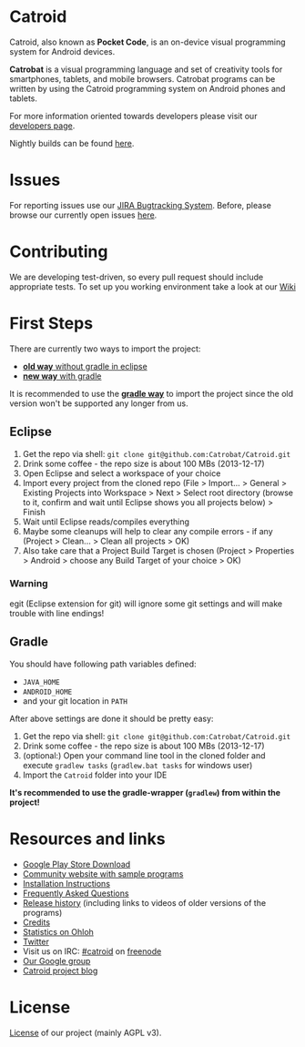 # Catroid #

Catroid, also known as **Pocket Code**, is an on-device visual programming system for Android devices.

**Catrobat** is a visual programming language and set of creativity tools for smartphones, tablets, and mobile browsers. 
Catrobat programs can be written by using the Catroid programming system on Android phones and tablets.

For more information oriented towards developers please visit our [developers page](http://developer.catrobat.org/).

Nightly builds can be found [here](http://files.catrob.at).

# Issues #

For reporting issues use our [JIRA Bugtracking System](https://jira.catrob.at/secure/CreateIssue.jspa?pid=10402&issuetype=1). Before, please browse our currently open issues [here](https://jira.catrob.at/secure/IssueNavigator.jspa?reset=true&jqlQuery=project+%3D+CAT+AND+resolution+%3D+Unresolved+ORDER+BY+priority+DESC%2C+key+DESC&mode=hide).

# Contributing #

We are developing test-driven, so every pull request should include appropriate tests. To set up you working environment take a look at our [Wiki](https://github.com/Catrobat/Catroid/wiki/Setup-working-environment)

# First Steps #

There are currently two ways to import the project:
  * [**old way** without gradle in eclipse](#eclipse)
  * [**new way** with gradle](#gradle)
  
It is recommended to use the [**gradle way**](#gradle) to import the project since the old version won't be supported any longer from us.

## Eclipse ##
1. Get the repo via shell: `git clone git@github.com:Catrobat/Catroid.git`
2. Drink some coffee - the repo size is about 100 MBs (2013-12-17)
3. Open Eclipse and select a workspace of your choice
4. Import every project from the cloned repo (File > Import... > General > Existing Projects into Workspace > Next > Select root directory (browse to it, confirm and wait until Eclipse shows you all projects below) > Finish
5. Wait until Eclipse reads/compiles everything
6. Maybe some cleanups will help to clear any compile errors - if any (Project > Clean... > Clean all projects > OK)
7. Also take care that a Project Build Target is chosen (Project > Properties > Android > choose any Build Target of your choice > OK)

### Warning ###
 
egit (Eclipse extension for git) will ignore some git settings and will make trouble with line endings!

## Gradle ##
You should have following path variables defined:
  * ```JAVA_HOME```
  * ```ANDROID_HOME```
  * and your git location in ```PATH```

After above settings are done it should be pretty easy:

1. Get the repo via shell: `git clone git@github.com:Catrobat/Catroid.git`
2. Drink some coffee - the repo size is about 100 MBs (2013-12-17)
3. (optional:) Open your command line tool in the cloned folder and execute ```gradlew tasks``` (```gradlew.bat tasks``` for windows user)
4. Import the ```Catroid``` folder into your IDE

**It's recommended to use the gradle-wrapper (```gradlew```) from within the project!**



# Resources and links #
* [Google Play Store Download](https://play.google.com/store/apps/details?id=org.catrobat.catroid)
* [Community website with sample programs](https://pocketcode.org/)
* [Installation Instructions](https://github.com/Catrobat/Catroid/wiki/Installation-Instructions)
* [Frequently Asked Questions](https://github.com/Catrobat/Catroid/wiki/Frequently-Asked-Questions)
* [Release history](https://github.com/Catrobat/Catroid/wiki/Release-History) (including links to videos of older versions of the programs)
* [Credits](http://developer.catrobat.org/credits)
* [Statistics on Ohloh](https://www.ohloh.net/p/catrobat/)
* [Twitter](http://twitter.com/Catroid)
* Visit us on IRC: [#catroid](http://webchat.freenode.net/?channels=catroid&uio=d4) on [freenode](http://freenode.net/)
* [Our Google group](https://groups.google.com/forum/?fromgroups#!forum/catrobat)
* [Catroid project blog](http://blog.catroid.org/)

# License #
[License](http://developer.catrobat.org/licenses) of our project (mainly AGPL v3).
